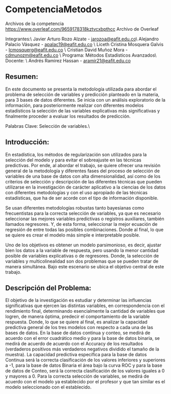 # CompetenciaMetodos

Archivos de la competencia  
https://www.overleaf.com/9659178318kztvcxbpthcc Archivo de Overleaf

Integrantes:\\
 Javier Arturo Rozo Alzate - jarozoa@eafit.edu.co\\
 Alejandro Palacio Vásquez - apalac19@eafit.edu.co \\
 Liceth Cristina Mosquera Galvis - lcmosquerg@eafit.edu.co \\
 Cristian David Muñoz Mora - cdmunozm@eafit.edu.co \\
 Programa: Métodos Estadísticos Avanzados\\ Docente: \\ Andrés Ramirez Hassan - aramir21@eafit.edu.co

## Resumen:
En este documento se presenta la metodología utilizada para abordar el problema de selección de variables y predicción planteado en la materia, para 3 bases de datos diferentes. Se inicia con un análisis exploratorio de la información, para posteriormente realizar con diferentes modelos estadísticos la selección de las variables explicativas más significativas y finalmente proceder a evaluar los resultados de predicción.

Palabras Clave: Selección de variables.\\

## Introducción:
En estadística, los métodos de regularización son utilizados para la selección del modelo y para evitar el sobreajuste en las técnicas predictivas. Por ende, al abordar el trabajo, se quiere ofrecer una revisión general de la metodología y diferentes fases del proceso de selección de variables de una base de datos con alta dimensionalidad, así como de los criterios de selección y descripción de las diferentes técnicas que pueden utilizarse en la investigación de carácter aplicativo a la ciencias de los datos con diferentes metodologías y con el uso apropiado de las técnicas estadísticas, que ha de ser acorde con el tipo de información disponible.

Se usan diferentes metodologías robustas tanto bayesianas como frecuentistas para la correcta selección de variables, ya que es necesario seleccionar las mejores variables predictivas o registros auxiliares, también llamados regresores. Y, de esta forma, seleccionar la mejor ecuación de regresión de entre todas las posibles combinaciones. Donde al final, lo que se quiere es crear el modelo más simple e interpretable posible.
 
Uno de los objetivos es obtener un modelo parsimonioso, es decir, ajustar bien los datos a la variable de respuesta, pero usando la menor cantidad posible de variables explicativas o de regresores. Donde, la selección de variables y multicolinealidad son dos problemas que se pueden tratar de manera simultánea. Bajo este escenario se ubica el objetivo central de este trabajo.

## Descripción del Problema:
El objetivo de la investigación es estudiar y determinar las influencias significativas que ejercen las distintas variables, en correspondencia con el rendimiento final, determinando esencialmente la cantidad de variables que logren, de manera óptima, predecir el comportamiento de la variable respuesta. Donde, lo que se quiere al final, es analizar la capacidad predictiva general de los tres modelos con respecto a cada una de las bases de datos. En la base de datos continua y conteo, se medirá de acuerdo con el error cuadrático medio y para la base de datos binaria, se medirá de acuerdo de acuerdo con el Accuracy de los resultados (verdaderos positivos más verdaderos negativos dividido el tamaño de la muestra). La capacidad predictiva específica para la base de datos Continua será la correcta clasificación de los valores inferiores y superiores a -1, para la base de datos Binaria el área bajo la curva ROC y para la base de datos de Conteo, será la correcta clasificación de los valores iguales a 0 y mayores a 0. Para la correcta selección de variables, se medirá de acuerdo con el modelo ya establecido por el profesor y que tan similar es el modelo seleccionado con el establecido.
